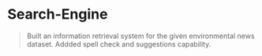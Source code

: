 # Search-Engine
> Built an information retrieval system for the given environmental news dataset. 
> Addded spell check and suggestions capability.
